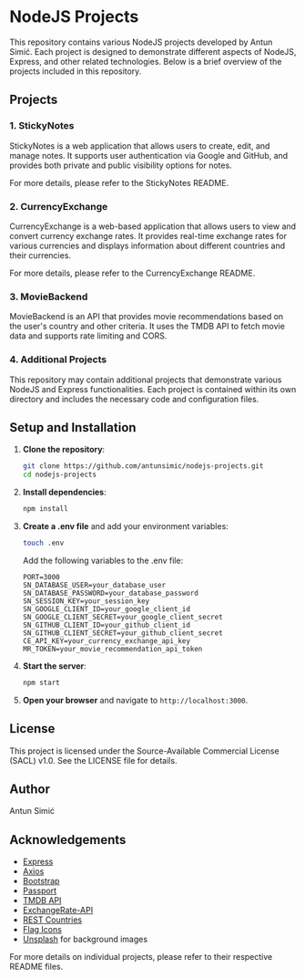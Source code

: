 # NodeJS Projects

This repository contains various NodeJS projects developed by Antun Simić. Each project is designed to demonstrate different aspects of NodeJS, Express, and other related technologies. Below is a brief overview of the projects included in this repository.

## Projects

### 1. StickyNotes
StickyNotes is a web application that allows users to create, edit, and manage notes. It supports user authentication via Google and GitHub, and provides both private and public visibility options for notes.

For more details, please refer to the StickyNotes README.

### 2. CurrencyExchange
CurrencyExchange is a web-based application that allows users to view and convert currency exchange rates. It provides real-time exchange rates for various currencies and displays information about different countries and their currencies.

For more details, please refer to the CurrencyExchange README.

### 3. MovieBackend
MovieBackend is an API that provides movie recommendations based on the user's country and other criteria. It uses the TMDB API to fetch movie data and supports rate limiting and CORS.

### 4. Additional Projects
This repository may contain additional projects that demonstrate various NodeJS and Express functionalities. Each project is contained within its own directory and includes the necessary code and configuration files.

## Setup and Installation

1. **Clone the repository**:
   ```sh
   git clone https://github.com/antunsimic/nodejs-projects.git
   cd nodejs-projects
   ```

2. **Install dependencies**:
   ```sh
   npm install
   ```

3. **Create a .env file** and add your environment variables:
   ```sh
   touch .env
   ```

   Add the following variables to the .env file:
   ```
   PORT=3000
   SN_DATABASE_USER=your_database_user
   SN_DATABASE_PASSWORD=your_database_password
   SN_SESSION_KEY=your_session_key
   SN_GOOGLE_CLIENT_ID=your_google_client_id
   SN_GOOGLE_CLIENT_SECRET=your_google_client_secret
   SN_GITHUB_CLIENT_ID=your_github_client_id
   SN_GITHUB_CLIENT_SECRET=your_github_client_secret
   CE_API_KEY=your_currency_exchange_api_key
   MR_TOKEN=your_movie_recommendation_api_token
   ```

4. **Start the server**:
   ```sh
   npm start
   ```

5. **Open your browser** and navigate to `http://localhost:3000`.

## License

This project is licensed under the Source-Available Commercial License (SACL) v1.0. See the LICENSE file for details.

## Author

Antun Simić

## Acknowledgements

- [Express](https://expressjs.com/)
- [Axios](https://axios-http.com/)
- [Bootstrap](https://getbootstrap.com/)
- [Passport](http://www.passportjs.org/)
- [TMDB API](https://www.themoviedb.org/documentation/api)
- [ExchangeRate-API](https://www.exchangerate-api.com/)
- [REST Countries](https://restcountries.com/)
- [Flag Icons](https://github.com/lipis/flag-icons)
- [Unsplash](https://unsplash.com/) for background images

For more details on individual projects, please refer to their respective README files.
